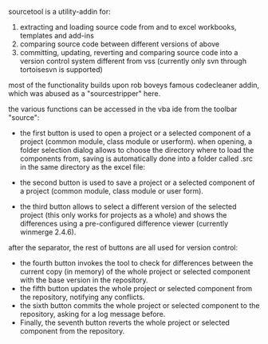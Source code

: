 sourcetool is a utility-addin for:

1. extracting and loading source code from and to excel workbooks, templates and
   add-ins
2. comparing source code between different versions of above
3. committing, updating, reverting and comparing source code into a version
   control system different from vss (currently only svn through tortoisesvn is
   supported)

most of the functionality builds upon rob boveys famous codecleaner addin,
which was abused as a "sourcestripper" here.

the various functions can be accessed in the vba ide from the toolbar "source":

* the first button is used to open a project or a selected component of a
  project (common module, class module or userform). when opening, a folder
  selection dialog allows to choose the directory where to load the components
  from, saving is automatically done into a folder called <excelfilename>.src in
  the same directory as the excel file:

* the second button is used to save a project or a selected component of a
  project (common module, class module or user form).
* the third button allows to select a different version of the selected project
  (this only works for projects as a whole) and shows the differences using a
  pre-configured difference viewer (currently winmerge 2.4.6).

after the separator, the rest of buttons are all used for version control:

* the fourth button invokes the tool to check for differences between the
  current copy (in memory) of the whole project or selected component with the
  base version in the repository.
* the fifth button updates the whole project or selected component from the
  repository, notifying any conflicts.
* the sixth button commits the whole project or selected component to the
  repository, asking for a log message before.
* Finally, the seventh button reverts the whole project or selected component
  from the repository.
